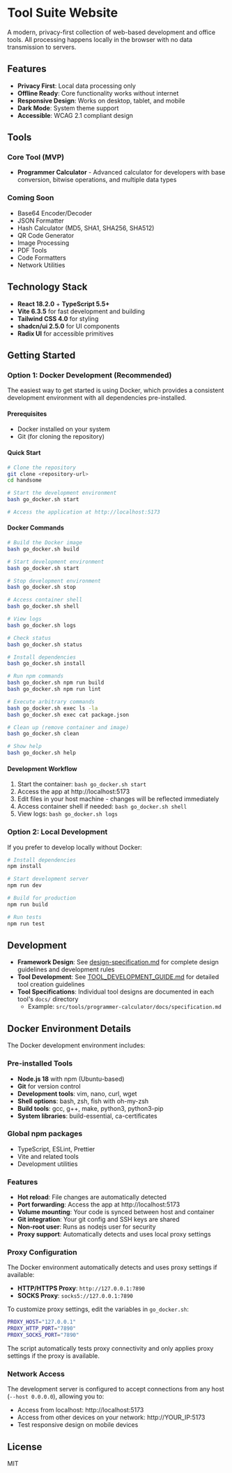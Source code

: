 # Tool Suite Website

A modern, privacy-first collection of web-based development and office tools. All processing happens locally in the browser with no data transmission to servers.

## Features

- **Privacy First**: Local data processing only
- **Offline Ready**: Core functionality works without internet
- **Responsive Design**: Works on desktop, tablet, and mobile
- **Dark Mode**: System theme support
- **Accessible**: WCAG 2.1 compliant design

## Tools

### Core Tool (MVP)
- **Programmer Calculator** - Advanced calculator for developers with base conversion, bitwise operations, and multiple data types

### Coming Soon
- Base64 Encoder/Decoder
- JSON Formatter
- Hash Calculator (MD5, SHA1, SHA256, SHA512)
- QR Code Generator
- Image Processing
- PDF Tools
- Code Formatters
- Network Utilities

## Technology Stack

- **React 18.2.0** + **TypeScript 5.5+**
- **Vite 6.3.5** for fast development and building
- **Tailwind CSS 4.0** for styling
- **shadcn/ui 2.5.0** for UI components
- **Radix UI** for accessible primitives

## Getting Started

### Option 1: Docker Development (Recommended)

The easiest way to get started is using Docker, which provides a consistent development environment with all dependencies pre-installed.

#### Prerequisites
- Docker installed on your system
- Git (for cloning the repository)

#### Quick Start
```bash
# Clone the repository
git clone <repository-url>
cd handsome

# Start the development environment
bash go_docker.sh start

# Access the application at http://localhost:5173
```

#### Docker Commands
```bash
# Build the Docker image
bash go_docker.sh build

# Start development environment
bash go_docker.sh start

# Stop development environment
bash go_docker.sh stop

# Access container shell
bash go_docker.sh shell

# View logs
bash go_docker.sh logs

# Check status
bash go_docker.sh status

# Install dependencies
bash go_docker.sh install

# Run npm commands
bash go_docker.sh npm run build
bash go_docker.sh npm run lint

# Execute arbitrary commands
bash go_docker.sh exec ls -la
bash go_docker.sh exec cat package.json

# Clean up (remove container and image)
bash go_docker.sh clean

# Show help
bash go_docker.sh help
```

#### Development Workflow
1. Start the container: `bash go_docker.sh start`
2. Access the app at http://localhost:5173
3. Edit files in your host machine - changes will be reflected immediately
4. Access container shell if needed: `bash go_docker.sh shell`
5. View logs: `bash go_docker.sh logs`

### Option 2: Local Development

If you prefer to develop locally without Docker:

```bash
# Install dependencies
npm install

# Start development server
npm run dev

# Build for production
npm run build

# Run tests
npm run test
```

## Development

- **Framework Design**: See [design-specification.md](./design-specification.md) for complete design guidelines and development rules
- **Tool Development**: See [TOOL_DEVELOPMENT_GUIDE.md](./TOOL_DEVELOPMENT_GUIDE.md) for detailed tool creation guidelines
- **Tool Specifications**: Individual tool designs are documented in each tool's `docs/` directory
  - Example: `src/tools/programmer-calculator/docs/specification.md`

## Docker Environment Details

The Docker development environment includes:

### Pre-installed Tools
- **Node.js 18** with npm (Ubuntu-based)
- **Git** for version control
- **Development tools**: vim, nano, curl, wget
- **Shell options**: bash, zsh, fish with oh-my-zsh
- **Build tools**: gcc, g++, make, python3, python3-pip
- **System libraries**: build-essential, ca-certificates

### Global npm packages
- TypeScript, ESLint, Prettier
- Vite and related tools
- Development utilities

### Features
- **Hot reload**: File changes are automatically detected
- **Port forwarding**: Access the app at http://localhost:5173
- **Volume mounting**: Your code is synced between host and container
- **Git integration**: Your git config and SSH keys are shared
- **Non-root user**: Runs as nodejs user for security
- **Proxy support**: Automatically detects and uses local proxy settings

### Proxy Configuration
The Docker environment automatically detects and uses proxy settings if available:
- **HTTP/HTTPS Proxy**: `http://127.0.0.1:7890`
- **SOCKS Proxy**: `socks5://127.0.0.1:7890`

To customize proxy settings, edit the variables in `go_docker.sh`:
```bash
PROXY_HOST="127.0.0.1"
PROXY_HTTP_PORT="7890"
PROXY_SOCKS_PORT="7890"
```

The script automatically tests proxy connectivity and only applies proxy settings if the proxy is available.

### Network Access
The development server is configured to accept connections from any host (`--host 0.0.0.0`), allowing you to:
- Access from localhost: http://localhost:5173
- Access from other devices on your network: http://YOUR_IP:5173
- Test responsive design on mobile devices

## License

MIT 